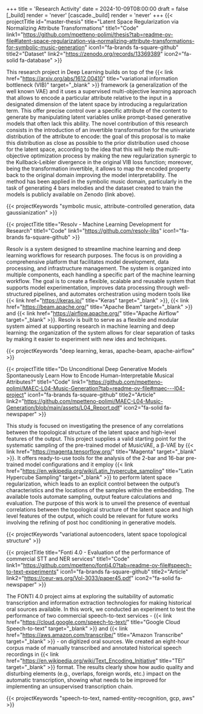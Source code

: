 +++
title = 'Research Activity'
date = 2024-10-09T08:00:00
draft = false
[_build]
render = 'never'
[cascade._build]
render = 'never'
+++
{{< projectTitle id="master-thesis" title="Latent Space Regularization via Normalizing Attribute Transformations"
title1="Code" link1="https://github.com/mpetteno-polimi/thesis?tab=readme-ov-file#latent-space-regularization-via-normalizing-attribute-transformations-for-symbolic-music-generation" icon1="fa-brands fa-square-github" 
title2="Dataset" link2="https://zenodo.org/records/13369389" icon2="fa-solid fa-database" >}}

This research project in Deep Learning builds on top of the 
{{< link href="https://arxiv.org/abs/1612.00410" title="variational information bottleneck (VIB)" target="_blank" >}}
framework (a generalization of the well known VAE) and it uses a supervised multi-objective learning approach that 
allows to encode a particular attribute relative to the input in a designated dimension of the latent space by 
introducing a regularization term. This offer precise control over a specific attribute of the content to generate by 
manipulating latent variables unlike prompt-based generative models that often lack this ability. The novel 
contribution of this research consists in the introduction of an invertible transformation for the univariate 
distribution of the attribute to encode: the goal of this proposal is to make this distribution as close as possible to
the prior distribution used choose for the latent space, according to the idea that this will help the multi-objective 
optimization process by making the new regularization synergic to the Kullback-Leibler divergence in the original VIB loss function; 
moreover, being the transformation invertible, it allows to map the encoded property back to the original domain 
improving the model interpretability. The method has been applied in the symbolic music domain, particularly in the task
of generating 4 bars melodies and the dataset created to train the models is publicly available on Zenodo (link above).

{{< projectKeywords "symbolic music, attribute-controlled generation, data gaussianization" >}}

<div class="m:mb-l clear-both"></div>

{{< projectTitle title="Resolv - Machine Learning Development for Research"
title1="Code" link1="https://github.com/resolv-libs" icon1="fa-brands fa-square-github" >}}

Resolv is a system designed to streamline machine learning and deep learning workflows for research purposes. The focus
is on providing a comprehensive platform that facilitates model development, data processing, and infrastructure 
management. The system is organized into multiple components, each handling a specific part of the machine learning 
workflow. The goal is to create a flexible, scalable and reusable system that supports model experimentation, improves 
data processing through well-structured pipelines, and automates orchestration using modern tools like
{{< link href="https://keras.io/" title="Keras" target="_blank" >}},
{{< link href="https://beam.apache.org/" title="Apache Beam" target="_blank" >}} and
{{< link href="https://airflow.apache.org/" title="Apache Airflow" target="_blank" >}}. 
Resolv is built to serve as a flexible and modular system aimed at supporting research in machine 
learning and deep learning: the organization of the system allows for clear separation of tasks by making it easier to 
experiment with new ides and techniques.

{{< projectKeywords "deep learning, keras, apache-beam, apache-airflow" >}}

<div class="m:mb-l clear-both"></div>

{{< projectTitle title="Do Unconditional Deep Generative Models Spontaneously Learn How to Encode Human-Interpretable Musical Attributes?"
title1="Code" link1="https://github.com/mpetteno-polimi/MAEC-L04-Music-Generation?tab=readme-ov-file#maec---l04-project" icon1="fa-brands fa-square-github"
title2="Article" link2="https://github.com/mpetteno-polimi/MAEC-L04-Music-Generation/blob/main/assets/L04_Report.pdf" icon2="fa-solid fa-newspaper" >}}

This study is focused on investigating the presence of any correlations between the topological structure of the latent 
space and high-level features of the output. This project supplies a valid starting point for the systematic sampling of 
the pre-trained model of MusicVAE, a β-VAE by
{{< link href="https://magenta.tensorflow.org/" title="Magenta" target="_blank" >}}.
It offers ready-to-use tools for the analysis of the 2-bar and 16-bar pre-trained model configurations and it employ
{{< link href="https://en.wikipedia.org/wiki/Latin_hypercube_sampling" title="Latin Hypercube Sampling" target="_blank" >}}
to perform latent space regularization, which leads to an explicit control between the output’s characteristics and the 
locations of the samples within the embedding. The available tools automate sampling, output feature calculations and 
evaluation. The purpose of this work is to unveil the presence of eventual correlations between the topological 
structure of the latent space and high level features of the output, which could be relevant for future works involving 
the refining of post hoc conditioning in generative models.

{{< projectKeywords "variational autoencoders, latent space topological structure" >}}

<div class="m:mb-l clear-both"></div>

{{< projectTitle title="Fonti 4.0 - Evaluation of the performance of commercial STT and NER services"
title1="Code" link1="https://github.com/mpetteno/fonti4.0?tab=readme-ov-file#speech-to-text-experiments" icon1="fa-brands fa-square-github" 
title2="Article" link2="https://ceur-ws.org/Vol-3033/paper45.pdf" icon2="fa-solid fa-newspaper" >}}

The FONTI 4.0 project aims at exploring the suitability of automatic transcription and information extraction 
technologies for making historical oral sources available. In this work, we conducted an experiment to test the 
performance of two commercial speech-to-text services -
{{< link href="https://cloud.google.com/speech-to-text/" title="Google Cloud Speech-to-text" target="_blank" >}}
and 
{{< link href="https://aws.amazon.com/transcribe/" title="Amazon Transcribe" target="_blank" >}} - 
on digitized oral sources. We created an eight-hour corpus made of manually transcribed and annotated historical 
speech recordings in
{{< link href="https://en.wikipedia.org/wiki/Text_Encoding_Initiative" title="TEI" target="_blank" >}}
format. The results clearly show how audio quality and disturbing elements (e.g., overlaps, foreign words, etc.) impact 
on the automatic transcription, showing what needs to be improved for implementing an unsupervised transcription chain.

{{< projectKeywords "speech-to-text, named-entity-recognition, gcp, aws" >}}